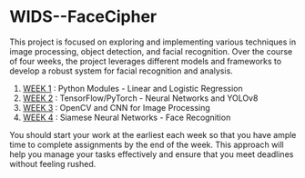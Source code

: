 # WIDS--FaceCipher
This project is focused on exploring and implementing various techniques in image processing, object detection, and facial recognition. Over the course of four weeks, the project leverages different models and frameworks to develop a robust system for facial recognition and analysis.
1. [WEEK 1](WEEK1) : Python Modules - Linear and Logistic Regression
2. [WEEK 2]() : TensorFlow/PyTorch - Neural Networks and YOLOv8
3. [WEEK 3]() : OpenCV and CNN for Image Processing
4. [WEEK 4]() : Siamese Neural Networks - Face Recognition


You should start your work at the earliest each week so that you have ample time to complete assignments by the end of the week. This approach will help you manage your tasks effectively and ensure that you meet deadlines without feeling rushed.
